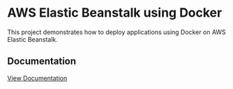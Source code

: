 # AWS Elastic Beanstalk using Docker

This project demonstrates how to deploy applications using Docker on AWS Elastic Beanstalk.

## Documentation
[View Documentation](AWS%20Elastic%20Beanstalk%20using%20Docker.pdf)